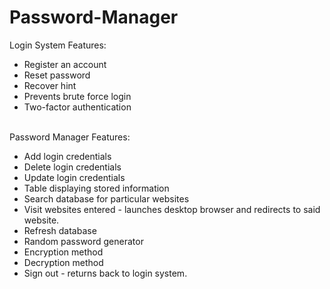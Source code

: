 # Password-Manager
Login System Features:
- Register an account
- Reset password
- Recover hint
- Prevents brute force login
- Two-factor authentication

\
Password Manager Features:
- Add login credentials
- Delete login credentials
- Update login credentials
- Table displaying stored information
- Search database for particular websites
- Visit websites entered - launches desktop browser and redirects to said website.
- Refresh database
- Random password generator
- Encryption method
- Decryption method 
- Sign out - returns back to login system.
